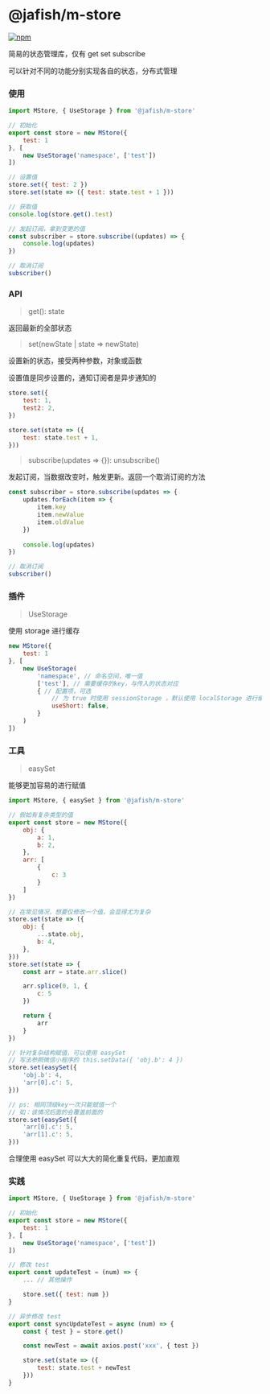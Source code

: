 # @jafish/m-store

[![npm](https://img.shields.io/npm/v/@jafish/m-store)](https://www.npmjs.com/package/@jafish/m-store)

简易的状态管理库，仅有 get set subscribe

可以针对不同的功能分别实现各自的状态，分布式管理

### 使用

```javascript
import MStore, { UseStorage } from '@jafish/m-store'

// 初始化
export const store = new MStore({
    test: 1
}, [
    new UseStorage('namespace', ['test'])
])

// 设置值
store.set({ test: 2 })
store.set(state => ({ test: state.test + 1 }))

// 获取值
console.log(store.get().test)

// 发起订阅，拿到变更的值
const subscriber = store.subscribe((updates) => {
    console.log(updates)
})

// 取消订阅
subscriber()
```

### API

> get(): state

返回最新的全部状态

> set(newState | state => newState)

设置新的状态，接受两种参数，对象或函数

设置值是同步设置的，通知订阅者是异步通知的

```javascript
store.set({ 
    test: 1,
    test2: 2,
})

store.set(state => ({
    test: state.test + 1,
}))
```

> subscribe(updates => {}): unsubscribe()

发起订阅，当数据改变时，触发更新。返回一个取消订阅的方法

```javascript
const subscriber = store.subscribe(updates => {
    updates.forEach(item => {
        item.key
        item.newValue
        item.oldValue
    })
    
    console.log(updates)
})

// 取消订阅
subscriber()
```

### 插件

> UseStorage

使用 storage 进行缓存

```javascript
new MStore({
    test: 1
}, [
    new UseStorage(
        'namespace', // 命名空间，唯一值 
        ['test'], // 需要缓存的key，与传入的状态对应
        { // 配置项，可选
            // 为 true 时使用 sessionStorage ，默认使用 localStorage 进行缓存
            useShort: false, 
        }
    )
])
```

### 工具

> easySet

能够更加容易的进行赋值

```javascript
import MStore, { easySet } from '@jafish/m-store'

// 假如有复杂类型的值
export const store = new MStore({
    obj: {
        a: 1,
        b: 2,
    },
    arr: [
        {
            c: 3
        }
    ]
})

// 在常见情况，想要仅修改一个值，会显得尤为复杂
store.set(state => ({
    obj: {
        ...state.obj,
        b: 4,
    },
}))
store.set(state => {
    const arr = state.arr.slice()

    arr.splice(0, 1, {
        c: 5
    })

    return {
        arr
    }
})

// 针对复杂结构赋值，可以使用 easySet
// 写法参照微信小程序的 this.setData({ 'obj.b': 4 })
store.set(easySet({
    'obj.b': 4,
    'arr[0].c': 5,
}))

// ps: 相同顶级key一次只能赋值一个
// 如：该情况后面的会覆盖前面的
store.set(easySet({
    'arr[0].c': 5,
    'arr[1].c': 5,
}))
```

合理使用 easySet 可以大大的简化重复代码，更加直观

### 实践

```javascript
import MStore, { UseStorage } from '@jafish/m-store'

// 初始化
export const store = new MStore({
    test: 1
}, [
    new UseStorage('namespace', ['test'])
])

// 修改 test
export const updateTest = (num) => {
    ... // 其他操作

    store.set({ test: num })
} 

// 异步修改 test
export const syncUpdateTest = async (num) => {
    const { test } = store.get()

    const newTest = await axios.post('xxx', { test })

    store.set(state => ({
        test: state.test + newTest
    }))
}
```


